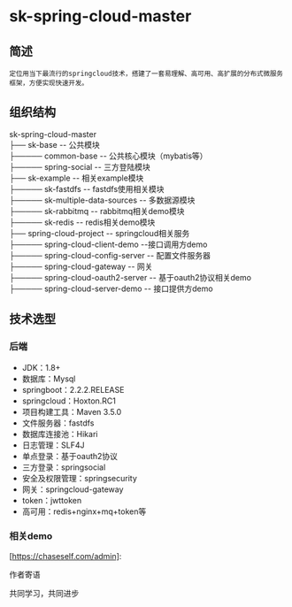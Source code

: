 # sk-spring-cloud-master

## 简述
    定位用当下最流行的springcloud技术，搭建了一套易理解、高可用、高扩展的分布式微服务框架，方便实现快速开发。
## 组织结构

sk-spring-cloud-master</br>
├── sk-base -- 公共模块</br>
├───── common-base -- 公共核心模块（mybatis等）</br>
├───── spring-social -- 三方登陆模块</br>
├── sk-example -- 相关example模块</br>
├───── sk-fastdfs -- fastdfs使用相关模块</br>
├───── sk-multiple-data-sources -- 多数据源模块</br>
├───── sk-rabbitmq -- rabbitmq相关demo模块</br>
├───── sk-redis -- redis相关demo模块</br>
├── spring-cloud-project -- springcloud相关服务</br>
├───── spring-cloud-client-demo --接口调用方demo </br>
├───── spring-cloud-config-server -- 配置文件服务器</br>
├───── spring-cloud-gateway -- 网关</br>
├───── spring-cloud-oauth2-server -- 基于oauth2协议相关demo</br>
├───── spring-cloud-server-demo -- 接口提供方demo</br>


## 技术选型

### 后端

- JDK：1.8+
- 数据库：Mysql
- springboot：2.2.2.RELEASE
- springcloud：Hoxton.RC1
- 项目构建工具：Maven 3.5.0
- 文件服务器：fastdfs
- 数据库连接池：Hikari
- 日志管理：SLF4J
- 单点登录：基于oauth2协议
- 三方登录：springsocial
- 安全及权限管理：springsecurity
- 网关：springcloud-gateway
- token：jwttoken
- 高可用：redis+nginx+mq+token等

### 相关demo

[https://chaseself.com/admin]:

作者寄语

共同学习，共同进步
